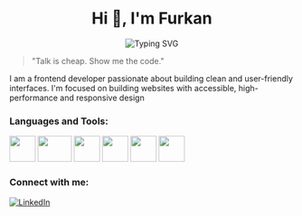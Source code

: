<h1 align="center">Hi 👋, I'm Furkan</h1>
<p align="center">
  <img src="https://readme-typing-svg.herokuapp.com?font=Fira+Code&duration=3000&pause=1000&color=00F7FF&center=true&width=435&lines=Frontend+Developer;Responsive+Design;User-Friendly+Interfaces" alt="Typing SVG" />
</p>

> "Talk is cheap. Show me the code."

I am a frontend developer passionate about building clean and user-friendly interfaces. I'm focused on building websites with accessible,
high-performance and responsive design

###  Languages and Tools:
<p align="left">
  <img src="https://cdn.jsdelivr.net/gh/devicons/devicon/icons/javascript/javascript-original.svg" height="46"  />
  <img src="https://cdn.jsdelivr.net/gh/devicons/devicon/icons/react/react-original.svg" height="46" width="60" />
  <img src="https://cdn.jsdelivr.net/gh/devicons/devicon/icons/html5/html5-original.svg" height="46" />
  <img src="https://cdn.jsdelivr.net/gh/devicons/devicon/icons/css3/css3-original.svg" height="46" />
  <img src="https://encrypted-tbn0.gstatic.com/images?q=tbn:ANd9GcTeKPw4CK4jcH7udsFHZdiB3iIOuI3fUCsxUZosXy4Y1yd25NA-dzCBPrSDIhg1BwObl3w&usqp=CAU" height="46" />
  <img src="https://cdn.jsdelivr.net/gh/devicons/devicon/icons/git/git-original.svg" height="46" />
</p>




###  Connect with me:
[![LinkedIn](https://img.shields.io/badge/LinkedIn-0A66C2?style=flat&logo=linkedin&logoColor=white)](https://www.linkedin.com/in/furkanalbayrakdev)




